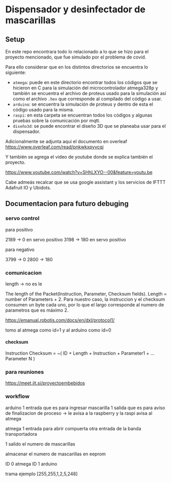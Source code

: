# Dispensador y desinfectador de mascarillas

## Setup
En este repo encontrara todo lo relacionado a lo que se hizo para el proyecto mencionado, que fue simulado por el problema de covid.

Para ello considerar que en los distintos directorios se encuentra lo siguiente:

* `atmega`: puede en este directorio encontrar todos los códigos que se hicieron en C para la simulación del microcontrolador atmega328p y también se encuentra el archivo de proteus usado para la simulación así como el archivo `.hex` que corresponde al compilado del código a usar.
* `arduino`: se encuentra la simulación de proteus y dentro de esta el código usado para la misma.
* `raspi`: en esta carpeta se encuentran todos los códigos y algunas pruebas sobre la comunicación por mqtt.
* `diseño3d`: se puede encontrar el diseño 3D que se planeaba usar para el dispensador.

Adicionalmente se adjunta aqui el documento en overleaf https://www.overleaf.com/read/pnkwkxpyvcqj

Y también se agrega el video de youtube donde se explica también el proyecto.

https://www.youtube.com/watch?v=SHhLXYO--00&feature=youtu.be

Cabe admeás recalcar que se usa google assistant y los servicios de IFTTT Adafruit IO y Ubidots.


## Documentacion para futuro debuging



### servo control
para positivo

2189 -> 0 en servo positivo
3198 -> 180 en servo positivo

para negativo

3799 -> 0
2800 -> 180

### comunicacion

length -> no es le

The length of the Packet(Instruction, Parameter, Checksum fields). Length = number of Parameters + 2. Para nuestro caso, la instruccion y el checksum consumen un byte cada uno, por lo que el largo corresponde al numero de parametros que es máximo 2.

https://emanual.robotis.com/docs/en/dxl/protocol1/

tomo al atmega como id=1
y al arduino como id=0

#### checksum
Instruction Checksum = ~( ID + Length + Instruction + Parameter1 + … Parameter N )

### para reuniones

https://meet.jit.si/proyectoembebidos


### workflow

arduino 1 entrada que es para ingresar mascarilla
1 salida que es para aviso de finalizacion de proceso
-> le avisa a la raspberry y la raspi avisa al atmega

atmega
1 entrada para abrir compuerta
otra entrada de la banda transportadora

1 salido el numero de mascarillas

almacenar el numero de mascarillas en eeprom

ID 0 atmega
ID 1 arduino

trama ejemplo
[255,255,1,2,5,248]